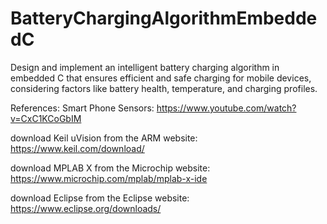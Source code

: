 # BatteryChargingAlgorithmEmbeddedC
Design and implement an intelligent battery charging algorithm in embedded C that ensures efficient and safe charging for mobile devices, considering factors like battery health, temperature, and charging profiles.









References: 
Smart Phone Sensors: https://www.youtube.com/watch?v=CxC1KCoGbIM

download Keil uVision from the ARM website: https://www.keil.com/download/


download MPLAB X from the Microchip website: https://www.microchip.com/mplab/mplab-x-ide


download Eclipse from the Eclipse website: https://www.eclipse.org/downloads/ 
